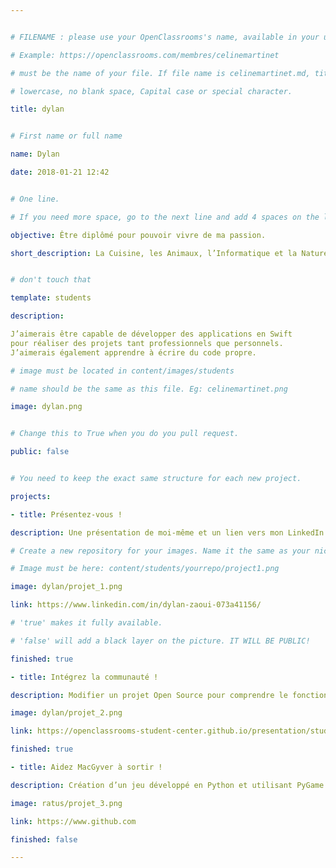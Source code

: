 ```yaml
---


# FILENAME : please use your OpenClassrooms's name, available in your url.

# Example: https://openclassrooms.com/membres/celinemartinet

# must be the name of your file. If file name is celinemartinet.md, title is celinemartinet.

# lowercase, no blank space, Capital case or special character.

title: dylan 


# First name or full name

name: Dylan

date: 2018-01-21 12:42


# One line.

# If you need more space, go to the next line and add 4 spaces on the left, as in 'description'.

objective: Être diplômé pour pouvoir vivre de ma passion.

short_description: La Cuisine, les Animaux, l’Informatique et la Nature sont des sujets que j’aime beaucoup.


# don't touch that

template: students

description:

J’aimerais être capable de développer des applications en Swift
pour réaliser des projets tant professionnels que personnels.
J’aimerais également apprendre à écrire du code propre.

# image must be located in content/images/students

# name should be the same as this file. Eg: celinemartinet.png

image: dylan.png


# Change this to True when you do you pull request.

public: false 


# You need to keep the exact same structure for each new project.

projects:

- title: Présentez-vous !

description: Une présentation de moi-même et un lien vers mon LinkedIn.

# Create a new repository for your images. Name it the same as your nickname and profile picture.

# Image must be here: content/students/yourrepo/project1.png

image: dylan/projet_1.png

link: https://www.linkedin.com/in/dylan-zaoui-073a41156/

# 'true' makes it fully available.

# 'false' will add a black layer on the picture. IT WILL BE PUBLIC!

finished: true

- title: Intégrez la communauté !

description: Modifier un projet Open Source pour comprendre le fonctionnement de Git, de Github et des pull requests.

image: dylan/projet_2.png

link: https://openclassrooms-student-center.github.io/presentation/students/ratus.html

finished: true

- title: Aidez MacGyver à sortir !

description: Création d’un jeu développé en Python et utilisant PyGame.

image: ratus/projet_3.png

link: https://www.github.com

finished: false

---
```


